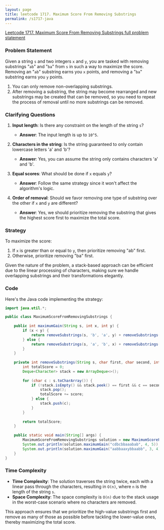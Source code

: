 ```yaml
---
layout: page
title: leetcode 1717. Maximum Score From Removing Substrings
permalink: /s1717-java
---
```

[Leetcode 1717. Maximum Score From Removing Substrings full problem statement](https://algoadvance.github.io/algoadvance/l1717)
### Problem Statement

Given a string `s` and two integers `x` and `y`, you are tasked with removing substrings "`ab`" and "`ba`" from `s` in such a way to maximize the score. Removing an "`ab`" substring earns you `x` points, and removing a "`ba`" substring earns you `y` points.

1. You can only remove non-overlapping substrings.
2. After removing a substring, the string may become rearranged and new substrings may be created that can be removed, so you need to repeat the process of removal until no more substrings can be removed.

### Clarifying Questions

1. **Input length**: Is there any constraint on the length of the string `s`? 
   - **Answer**: The input length is up to `10^5`.

2. **Characters in the string**: Is the string guaranteed to only contain lowercase letters 'a' and 'b'?
   - **Answer**: Yes, you can assume the string only contains characters 'a' and 'b'.

3. **Equal scores**: What should be done if `x` equals `y`?
   - **Answer**: Follow the same strategy since it won't affect the algorithm's logic.

4. **Order of removal**: Should we favor removing one type of substring over the other if `x` and `y` are different?
   - **Answer**: Yes, we should prioritize removing the substring that gives the highest score first to maximize the total score.

### Strategy

To maximize the score:
1. If `x` is greater than or equal to `y`, then prioritize removing "ab" first.
2. Otherwise, prioritize removing "ba" first.

Given the nature of the problem, a stack-based approach can be efficient due to the linear processing of characters, making sure we handle overlapping substrings and their transformations elegantly.

### Code

Here's the Java code implementing the strategy:

```java
import java.util.*;

public class MaximumScoreFromRemovingSubstrings {
    
    public int maximumGain(String s, int x, int y) {
        if (x < y) {
            return removeSubstrings(s, 'b', 'a', y) + removeSubstrings(s, 'a', 'b', x);
        } else {
            return removeSubstrings(s, 'a', 'b', x) + removeSubstrings(s, 'b', 'a', y);
        }
    }
    
    private int removeSubstrings(String s, char first, char second, int score) {
        int totalScore = 0;
        Deque<Character> stack = new ArrayDeque<>();
        
        for (char c : s.toCharArray()) {
            if (!stack.isEmpty() && stack.peek() == first && c == second) {
                stack.pop();
                totalScore += score;
            } else {
                stack.push(c);
            }
        }
        
        return totalScore;
    }
    
    public static void main(String[] args) {
        MaximumScoreFromRemovingSubstrings solution = new MaximumScoreFromRemovingSubstrings();
        System.out.println(solution.maximumGain("cdbcbbaaabab", 4, 5)); // Output: 19
        System.out.println(solution.maximumGain("aabbaaxybbaabb", 3, 4)); // Output: 20
    }
}
```

### Time Complexity

- **Time Complexity**: The solution traverses the string twice, each with a linear pass through the characters, resulting in `O(n)`, where `n` is the length of the string `s`.
- **Space Complexity**: The space complexity is `O(n)` due to the stack usage in the worst-case scenario where no characters are removed.

This approach ensures that we prioritize the high-value substrings first and remove as many of those as possible before tackling the lower-value ones, thereby maximizing the total score.